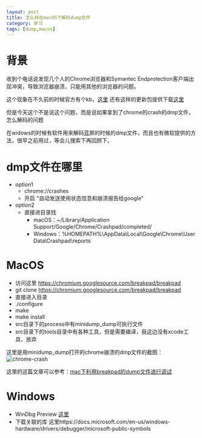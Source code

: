 ```yaml
---
layout: post
title: 怎么样在macOS下解码dump文件
category: 学习
tags: [dump,macos]
---
```


# 背景

收到个电话说发现几个人的Chrome浏览器和Symantec Endprotection客户端出现冲突，导致浏览器崩溃，只能用其他的浏览器的问题。

这个现象在不久前的时候官方有个kb，[这里]("https://support.symantec.com/us/en/article.tech256047.html")
还有这样的更新包提供下载[这里]("https://support.symantec.com/us/en/article.info5196.html")

但是今天这个不是说这个问题，而是说如果拿到了chrome的crash的dmp文件，怎么解码的问题

在widows的时候有软件用来解码蓝屏的时候的dmp文件，而且也有微软提供的方法，很早之前用过，等会儿搜索下再回顾下。


# dmp文件在哪里

- option1
  - chrome://crashes
  - 开启 "自动发送使用状态信息和崩溃报告给google"
- option2
  - 直接进目录找
    - macOS：~/Library/Application Support/Google/Chrome/Crashpad/completed/
    - Windows：%HOMEPATH%\AppData\Local\Google\Chrome\User Data\Crashpad\reports

# MacOS

- 访问这里 https://chromium.googlesource.com/breakpad/breakpad
- git clone https://chromium.googlesource.com/breakpad/breakpad
- 直接进入目录
- ./configure
- make
- make install
- src目录下的process中有minidump_dump可执行文件
- src目录下的tools目录中有各种工具，但是需要编译，我这边没有xcode工具，放弃
  
这里是用minidump_dump打开的chrome崩溃的dmp文件的截图：
![chrome-crash](images/tupian/minidump.jp)
  
这里的这篇文章可以参考：[mac下利用breakpad的dump文件进行调试]("https://cloud.tencent.com/developer/article/1084368")

# Windows

- WinDbg Preview [这里]("https://www.microsoft.com/zh-tw/p/windbg-preview/9pgjgd53tn86?rtc=1&activetab=pivot:overviewtab#")
- 下载关联的库 这里https://docs.microsoft.com/en-us/windows-hardware/drivers/debugger/microsoft-public-symbols


